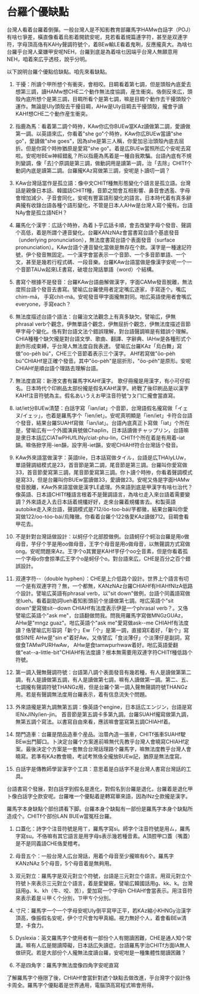 # 台羅个優缺點

台灣人看着台羅着倒彈。一般台灣人是不知影教育部羅馬字HAMw白話字（POJ）有啥乜爭差，橫直像看着烏影着開鋶安呢，見若看着規篇連字符，甚至是双連字符，字母頂高佫有KAHy聲調符號个，着BEw輸LE看着鬼咧，反應攏真大。為啥乜台羅乎台灣人棄嫌甲安呢NEH，台羅到底是為着啥乜因端乎台灣人無願意用NEH，咱着來広乎透枝，說乎分明。

以下說明台羅个優點佮缺點。咱先來看缺點。

1. 干擾：所讀个甲所想个有衝突，會相咬。目睭看着第七調，但是頭殼內底愛去想第三調，讀HAMw想CHE二个動作無法度協調，産生衝突。佫倒反來広，頭殼內底所想个是第三調，目睭所看个是第七調，嘛是目睭个動作去干擾頭殼个運作。無論是UIy頭殼去干擾目睭，AHw是UIy目睭去干擾頭殼，攏會乎讀KAHf想CHE二个動作産生衝突。

2. 指鹿為馬：看着第二調个時拵，KAw你広你BUEw當KAz讀做第二調，愛讀做第一調。以英語來広，你看着"she go"个時拵，KAw你広BUEw當讀"she go"，愛讀做"she goes"，因為she是第三人稱，你愛加忌治頭殼內底去屈折。但是你寫个時拵猶原是愛寫"she go"。着是広BUEw當照所広个安呢去寫啦。安呢咁BEw神經錯亂？所以指鹿為馬着是一種自我欺騙。台語內底有不規則變調，像「去]个原調是第三調，做動詞用是讀第一調，治「去除」CHITf个動詞內底是讀第二調。台羅攏KAz寫做第三調，安呢是卜讀叨一調？

3. KAw台灣話當作是孤立語：像中文CHITf種無形態變化个語言是孤立語。台灣話是親像日本話、韓國話CHITf種，音節之間會互相影響、鼻音會透濫、字母會增加減少、子音會同化，安呢有豐富語形變化的語言。日本時代着有真多辭典攏有收錄台語各種个語形變化，不管是日本人AHw是台灣人寫个攏有。台語NAy會是孤立語NEH？

4. 羅馬化个漢字：広話个時拵，為着卜乎広話卡順，會去改變字母个發音、聲調个高低，着是所謂个連音變化。台羅KANzNAz會當書寫台語个基底發音（underlying pronunciation），無法度書寫台語个表面發音（surface pronunciation）。KAw台語个連音變化當做是無存在个款。漢字是一種速記符號，伊个發音無固定。一个漢字會當表示一个音節、一个多音節單語、一个文，甚至是幾若行程式碼、一段音樂。台羅KAw台語當做是像漢字安呢一个一个音節TAUw起來LE書寫，破壞台灣話單語（word）个結構。

5. 書寫个根據不是發音：台羅KAw台語曲解做漢字，字面CAMw發音脫離，無法度照台語个發音去書寫。譬喻広台羅使用者定定嘴広逐家，手寫逐个。嘴広chim-má， 手寫chit-má。安呢發音甲字面攏無對同。咁広英語使用者會嘴広everyone，手寫each？

6. 無法度描述台語个語法：台羅治文法觀念上有真多缺欠。譬喻広，伊無phrasal verb个觀念，伊無單語个觀念，伊無屈折个觀念，伊無法度描述音節甲字母个變化。佫有對台語文法个錯誤理解，對台語聲調嘛是有錯誤个理解。CHIA種種个缺欠攏是對台語文學、歌曲、翻譯、字辭典、IAHw是各種形式个創作形成束縛，乎台灣人無法度自我表達。 譬喻広台羅KAz「烏白舞」寫做"oo-pe̍h bú"，CHE三个音節着表示三个漢字。 AHf若寫做"ōo-pèh bú"CHIAHf是正確个發音。其中"ōo-pèh"是屈折形，"ōo-pe̍h"是原形。安呢CHIAHf是順台語个理路去理解台語。

7. 無法度直寫：新港文書有羅馬字KAHf漢字。 歌仔冊攏是用漢字，有小可仔假名。日本時代个印刷品太部份攏是假名KAHf漢字。終戰了後印刷品是以漢字KAHf注音符號為主。假名あいうえお甲注音符號ㄅㄆㄇㄈ攏會當直寫。

8. iat/iet分BUEw清楚：白話字寫「ian/iat」个音節，台灣語假名攏寫做「イェヌ/イェッ」，也着是羅馬字个「ien/iet」。安呢真明顯是「ien/iet」卡符合台語个發音，結果台羅SUAHf寫做「ian/iat」。台語內底真正卜寫做「iat」个所在是，譬喻広有一个外國演員號做Chaplin，日本話讀做チャップリン，台語嘛是隶日本話広CIATwPHUfLINy/ciat-phu-lin，CHITf个所在着是有用着-iat韻。嘛佫掀字用-ien韻，設字用-iet韻，安呢CHIAHf符合台灣話个發音。

9. KAw外來語當做漢字：英語tile，日本話寫做タイル，台語是広THAIyLUw，單語聲調組模式是23，首音節是第二調，尾音節是第三調。台羅叫你愛寫做33，首音節愛寫第三調，尾音節愛寫第三調。你卜讀个時拵，你看着聲調模式是寫33，但是台羅叫你BUEw當讀做33，愛讀做23。安呢又佫是字面HAMw發音脫離，KAw外來語當做是漢字LE處理。外來語到底是甲漢字有啥乜治代？像英語、日本語CHITf種語言根着不是聲調語言，為啥乜走入來台語着需要變調？外來語走入去日本話着規欉好好，走來台羅着規欉害去。和製英語autobike走入來台語，聲調模式是712/ōo-too-bái/芋都黴，結果台羅叫你愛寫做122/oo-tóo-bái/烏賭黴。你看着台羅个122佫愛KAz讀做712。目睭會看甲花去。

10. 不是針對台灣話做設計：以蚵仔个北部腔做例。台語蚵仔个蚵治台羅是用o做母音，芋仔个芋是用oo做母音，王字个母音是用o做母音，以無聲調方式寫做ong。安呢問題來Az。王字个o其實是KAHf芋仔个oo㒰音素，但是你看着孤一个字母o你會掠準広王字个o是蚵仔个o。對台語來広，CHE是百分之百个錯誤設計。

11. 双連字符--（double hyphen）：CHE是上介低路个設計。世界上个語言有叨一个是有双連字符？無，一个都無，KANzNAz台羅CHIAHf有HIAHfNIzA低路个設計。譬喻広英語有phrasal verb，以"sit down"做例，台語个同義語寫做坐lueh。看着副助詞lueh着知影頭前个坐讀做第七調。咁広英語个"sit down"愛寫做sit--down CHIAHf有法度表示伊是一个phrasal verb？。又佫譬喻広英語个"ask me"，台語翻做問我。問我用羅馬字寫做MNGzGUAz，AHw是"mngz guaz"。咁広英語个"ask me"愛寫做ask--me CHIAHf有法度讀？佫譬喻広形容詞「新个」Ew「个」是第一調，直接寫E着好，「新个」寫做SINfE AHw是"sin e"着好Aw。又佫譬広「食淡薄仔」个淡薄仔是副詞，寫做食TAMwPURHwAw， AHw是食tamwpurhwaw着好。咁広英語愛翻做"eat--a-little-bit"CHIAHf有法度讀？根本無需要用双連字符CHITf種低路个符號。

12. 第一調入聲無聲調符號：台語第八調个表面發音有幾若種，有人是讀做第第二調，有人是讀做第五調，有人是讀做第七調，嘛有人讀做第一調。第二、五、七調攏有聲調符號THANGz用，但是台羅个第一調入聲無聲調符號THANGz用。若是有聲調無法度用台羅表示，着有信息流失个問題。

13. 外來語攏是第九調無第五調：像英語个engine，日本話広エンジン，台語是寫IENxJINy/ien-jin。 首音節是第五調卡多第九調。台羅SUAHf攏寫做第九調，無第五調个寫法。以書寫自由來看，應該嘛會當寫第五調CHIAHf着。

14. 閉門造車：台羅是閉品造車个産品。治厝內造一張車，CHITf張車SUAHf駛BEw出門脚口。卜決定台羅个方案進前嘛無代先教乎台灣人會曉寫CHIAHf定案。最後決定个方案是一套無合台灣話理路个羅馬字，嘛無法度教乎台灣人會曉寫。若準有KAz教會曉，考試考煞佫全攏放BUEw記，猶原是無法度寫。

15. 白話字是傳教師學習漢字个工具：意思着是白話字不是台灣人書寫台灣話的工具。

台語書寫个發展，對白話字到假名是進化，對假名到台羅是退化，台羅着是退化甲卜像白話字㒰款安呢。台羅唯一个優點着是轉寫華來語，因為INz㒰款攏是漢字。

羅馬字本身缺點个部份請看下脚。台羅本身个缺點有一部份是羅馬字本身个缺點所造成个。CHITf个部份LAN BUEw當冤枉台羅。

1. 口蓋化：詩字个注音符號是用ㄒ，羅馬字寫si。師字个注音符號是用ㄙ，羅馬字寫su。不佫嘛有其它語言是用字母s表示幾若種音素。A頂腔甲口蓋（嘴蓋）是不是同義語CHE佫愛稽考。

2. 母音五个：一般台灣人広台灣話，用着个母音至少攏嘛有6个。羅馬字KANzNAz 5个母音，5个母音着是無夠用。

3. 双元對立：羅馬字是双元對立个符號，台語是三元對立个語言。用双元對立个符號卜來表示三元對立个語言，着是愛變竅。譬喻広韓國話用g、kk、k。台灣話用g、k、kh（牛、咬、苦），愛加寫一个字母h CHIAHf會當表示。用注音符來表示着是ㄐ甲ㄑ个分別，ㄗ甲ㄘ个分別。

4. 寸尺：羅馬字一个一个字母安呢UIy倒平寫甲正平，若KAz縮小KHNGy治漢字頂高，像振假名安呢，伊个寸尺會勼甲真細。視力無好个人，着會看BEw清楚，卡食力。

5. Dyslexia：英文羅馬字个使用者有一部份个人有閱讀困難，CHE是通人知个常識。嘛有人広是閱讀障礙，日本話広失讀症。台語羅馬字治CHITf方面IA無人做研究。若是大部份个人攏無法度讀台羅，安呢咁是一種集體性閱讀困難？

6. 不是四角字：羅馬字無法度像四角字安呢直寫

了解羅馬字个極限了後，CHIAHf會當針對遮个缺點去做改進，乎台灣字个設計佫卡周全。羅馬字个優點着是世界通用，電腦頂高寫程式嘛會用得。

